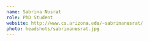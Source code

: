 ```yaml
---
name: Sabrina Nusrat
role: PhD Student
website: http://www.cs.arizona.edu/~sabrinanusrat/
photo: headshots/sabrinanusrat.jpg
---
```

